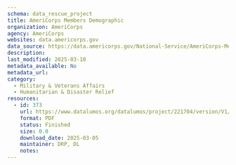 ```yaml
---
schema: data_rescue_project 
title: AmeriCorps Members Demographic
organization: AmeriCorps
agency: AmeriCorps
websites: data.americorps.gov
data_source: https://data.americorps.gov/National-Service/AmeriCorps-Members-Demographic/2ca3-89j5/about_data
description: 
last_modified: 2025-03-10
metadata_available: No
metadata_url: 
category:
  - Military & Veterans Affairs 
  - Humanitarian & Disaster Relief 
resources:
  - id: 373
    url: https://www.datalumos.org/datalumos/project/221704/version/V1/view
    format: PDF
    status: Finished
    size: 0.0
    download_date: 2025-03-05
    maintainer: DRP, DL
    notes: 
---
```

